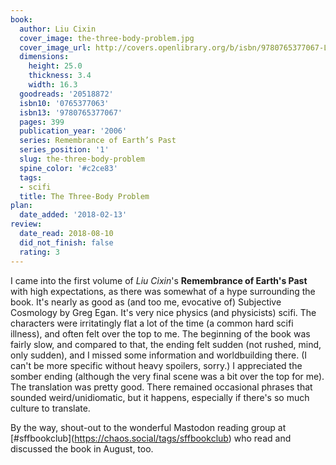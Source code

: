 ```yaml
---
book:
  author: Liu Cixin
  cover_image: the-three-body-problem.jpg
  cover_image_url: http://covers.openlibrary.org/b/isbn/9780765377067-L.jpg
  dimensions:
    height: 25.0
    thickness: 3.4
    width: 16.3
  goodreads: '20518872'
  isbn10: '0765377063'
  isbn13: '9780765377067'
  pages: 399
  publication_year: '2006'
  series: Remembrance of Earth’s Past
  series_position: '1'
  slug: the-three-body-problem
  spine_color: '#c2ce83'
  tags:
  - scifi
  title: The Three-Body Problem
plan:
  date_added: '2018-02-13'
review:
  date_read: 2018-08-10
  did_not_finish: false
  rating: 3
---
```


I came into the first volume of *Liu Cixin*'s **Remembrance of Earth's Past** with high expectations, as there was somewhat of a hype surrounding the book. It's nearly as good as (and too me, evocative of) Subjective Cosmology by Greg Egan. It's very nice physics (and physicists) scifi. The characters were irritatingly flat a lot of the time (a common hard scifi illness), and often felt over the top to me.
The beginning of the book was fairly slow, and compared to that, the ending felt sudden (not rushed, mind, only sudden), and I missed some information and worldbuilding there. (I can't be more specific without heavy spoilers, sorry.) I appreciated the somber ending (although the very final scene was a bit over the top for me).
The translation was pretty good. There remained occasional phrases that sounded weird/unidiomatic, but it happens, especially if there's so much culture to translate.

By the way, shout-out to the wonderful Mastodon reading group at [#sffbookclub](<a target="_blank" href="https://chaos.social/tags/sffbookclub" rel="nofollow">https://chaos.social/tags/sffbookclub</a>) who read and discussed the book in August, too.
